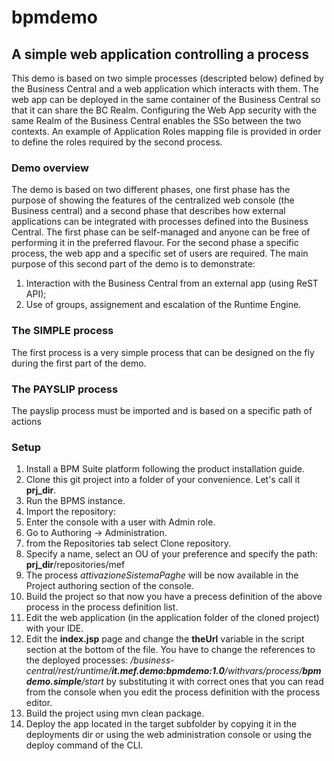 # bpmdemo
## A simple web application controlling a process
This demo is based on two simple processes (descripted below) defined by the Business Central and a web application which
interacts with them.
The web app can be deployed in the same container of the Business Central so that it can share the BC Realm. Configuring the
Web App security with the same Realm of the Business Central enables the SSo between the two contexts.
An example of Application Roles mapping file is provided in order to define the roles required by the second process.
### Demo overview
The demo is based on two different phases, one first phase has the purpose of showing the features of the centralized web console
(the Business central) and a second phase that describes how external applications can be integrated with processes
defined into the Business Central. The first phase can be self-managed and anyone can be free of performing it in the preferred flavour.
For the second phase a specific process, the web app and a specific set of users are required. The main purpose of this second part
of the demo is to demonstrate:
1. Interaction with the Business Central from an external app (using ReST API);
2. Use of groups, assignement and escalation of the Runtime Engine.
### The SIMPLE process
The first process is a very simple process that can be designed on the fly during the first part of the demo. 
### The PAYSLIP process
The payslip process must be imported and is based on a specific path of actions
### Setup
1. Install a BPM Suite platform following the product installation guide.
2. Clone this git project into a folder of your convenience. Let's call it **prj_dir**.
3. Run the BPMS instance.
4. Import the repository:
  1. Enter the console with a user with Admin role.
  2. Go to Authoring -> Administration.
  3. from the Repositories tab select Clone repository.
  4. Specify a name, select an OU of your preference and specify the path: **prj_dir**/repositories/mef
  5. The process *attivazioneSistemaPaghe* will be now available in the Project authoring section of the console.
5. Build the project so that now you have a precess definition of the above process in the process definition list.
6. Edit the web application (in the application folder of the cloned project) with your IDE.
7. Edit the **index.jsp** page and change the **theUrl** variable in the script section at the bottom of the file.
You have to change the references to the deployed processes: _/business-central/rest/runtime/**it.mef.demo:bpmdemo:1.0**/withvars/process/**bpmdemo.simple**/start_
by substituting it with correct ones that you can read from the console when you edit the process definition with the process editor.
8. Build the project using mvn clean package.
9. Deploy the app located in the target subfolder by copying it in the deployments dir or using the web administration console or using the deploy command of the CLI.
